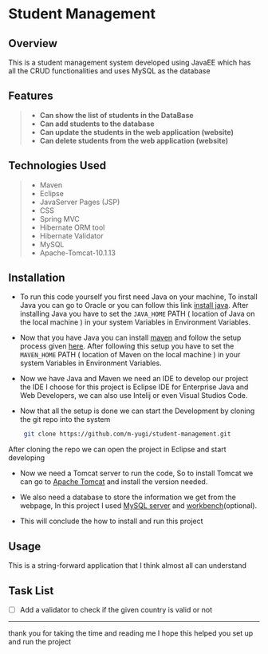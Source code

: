 # Student Management

## Overview

This is a student management system developed using JavaEE which has all the CRUD functionalities and uses MySQL as the database 

## Features

>- **Can show the list of students in the DataBase**
>- **Can add students to the database**
>- **Can update the students in the web application (website)**
>- **Can delete students from the web application  (website)**

## Technologies Used

>- Maven 
>- Eclipse
>- JavaServer Pages (JSP)
>- CSS
>- Spring MVC
>- Hibernate ORM tool
>- Hibernate Validator
>- MySQL
>- Apache-Tomcat-10.1.13

## Installation

- To run this code yourself you first need Java on your machine, To install Java you can go to Oracle or you can follow this link [install java](https://www.oracle.com/java/technologies/downloads/).
After installing  Java you have to set the ```JAVA_HOME``` PATH ( location of Java on the local machine ) in your system Variables in Environment Variables. 

- Now that you have Java you can install [maven](https://maven.apache.org/download.cgi) and follow the setup process given [here](https://maven.apache.org/install.html). After following this setup you have to set the ```MAVEN_HOME``` PATH ( location of Maven on the local machine ) in your system Variables in Environment Variables.

- Now we have Java and Maven we need an IDE to develop our project the IDE I choose for this project is Eclipse IDE for Enterprise Java and Web Developers, we can also use Intelij or even Visual Studios Code.

- Now that all the setup is done we can start the Development by cloning the git repo into the system

  ```Bash
   git clone https://github.com/m-yugi/student-management.git
  ```

After cloning the repo we can open the project in Eclipse and start developing 

- Now we need a Tomcat server to run the code, So to install Tomcat we can go to [Apache Tomcat](https://tomcat.apache.org/download-10.cgi) and install the version needed.

- We also need a database to store the information we get from the webpage, In this project I used [MySQL server](https://dev.mysql.com/downloads/installer/)  and [workbench](https://dev.mysql.com/downloads/workbench/)(optional).

- This will conclude the how to install and run this project 

## Usage

This is a string-forward application that I think almost all can understand  

## Task List

- [ ] Add a validator to check if the given country is valid or not

***

thank you for taking the time and reading me I hope this helped you set up and run the project
